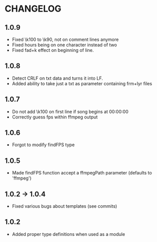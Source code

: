 # CHANGELOG

## 1.0.9

- Fixed \k100 to \k90, not on comment lines anymore
- Fixed hours being on one character instead of two
- Fixed fad+k effect on beginning of line.

## 1.0.8

- Detect CRLF on txt data and turns it into LF.
- Added ability to take just a txt as parameter containing frm+lyr files

## 1.0.7

- Do not add \k100 on first line if song begins at 00:00:00
- Correctly guess fps within ffmpeg output

## 1.0.6

- Forgot to modify findFPS type

## 1.0.5

- Made findFPS function accept a ffmpegPath parameter (defaults to 'ffmpeg')

## 1.0.2 -> 1.0.4

- Fixed various bugs about templates (see commits)

## 1.0.2

- Added proper type definitions when used as a module

